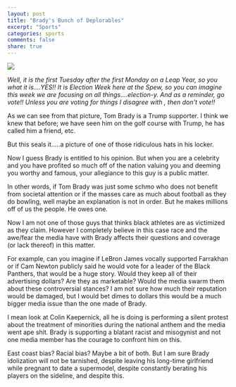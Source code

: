 ```yaml
---
layout: post
title: "Brady's Bunch of Deplorables"
excerpt: "Sports"
categories: sports
comments: false
share: true
---
```


![](http://thecount.com/wp-content/uploads/tom-brady-locker-trump-hat.jpg)


*Well, it is the first Tuesday after the first Monday on a Leap Year, so you what it is....YES!! It is Election Week here at the Spew, so you can imagine this week we are focusing on all things....election-y. And as a reminder, go vote!! Unless you are voting for things I disagree with , then don't vote!!*


As we can see from that picture, Tom Brady is a Trump supporter. I think we knew that before; we have seen him on the golf course with Trump, he has called him a friend, etc. 


But this seals it.....a picture of one of those ridiculous hats in his locker.



Now I guess Brady is entitled to his opinion. But when you are a celebrity and you have profited so much off of the nation valuing you and deeming you worthy and famous, your allegiance to this guy is a public matter. 



In other words, if Tom Brady was just some schmo who does not benefit from societal attention or if the masses care as much about football as they do bowling, well maybe an explanation is not in order. But he makes millions off of us the people. He owes one.


Now I am not one of those guys that thinks black athletes are as victimized as they claim. However I completely believe in this case race and the awe/fear the media have with Brady affects their questions and coverage (or lack thereof) in this matter.


For example, can you imagine if LeBron James vocally supported Farrakhan or if Cam Newton publicly said he would vote for a leader of the Black Panthers, that would be a huge story. Would they keep all of their advertising dollars? Are they as marketable? Would the media swarm them about these controversial stances? I am not sure how much their reputation would be damaged, but I would bet dimes to dollars this would be a much bigger media issue than the one made of Brady.


I mean look at Colin Kaepernick, all he is doing is performing a silent protest about the treatment of minorities during the national anthem and the media went ape shit. Brady is supporting a blatant racist and misogynist and not one media member has the courage to confront him on this. 


East coast bias? Racial bias? Maybe a bit of both. But I am sure Brady idolization will not be tarnished, despite leaving his long-time girlfriend while pregnant to date a supermodel, despite constantly berating his players on the sideline, and despite this.





